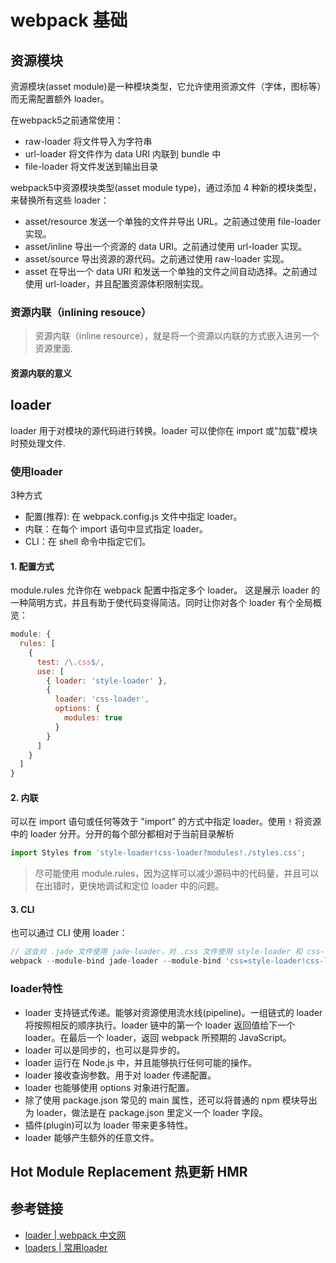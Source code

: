 # webpack 基础

## 资源模块
资源模块(asset module)是一种模块类型，它允许使用资源文件（字体，图标等）而无需配置额外 loader。

在webpack5之前通常使用：
* raw-loader 将文件导入为字符串
* url-loader 将文件作为 data URI 内联到 bundle 中
* file-loader 将文件发送到输出目录

webpack5中资源模块类型(asset module type)，通过添加 4 种新的模块类型，来替换所有这些 loader：
* asset/resource 发送一个单独的文件并导出 URL。之前通过使用 file-loader 实现。
* asset/inline 导出一个资源的 data URI。之前通过使用 url-loader 实现。
* asset/source 导出资源的源代码。之前通过使用 raw-loader 实现。
* asset 在导出一个 data URI 和发送一个单独的文件之间自动选择。之前通过使用 url-loader，并且配置资源体积限制实现。

### 资源内联（inlining resouce）
> 资源内联（inline resource），就是将一个资源以内联的方式嵌入进另一个资源里面.
#### 资源内联的意义



## loader
loader 用于对模块的源代码进行转换。loader 可以使你在 import 或"加载"模块时预处理文件.

### 使用loader
3种方式
* 配置(推荐): 在 webpack.config.js 文件中指定 loader。
* 内联：在每个 import 语句中显式指定 loader。
* CLI：在 shell 命令中指定它们。
#### 1. 配置方式
module.rules 允许你在 webpack 配置中指定多个 loader。 这是展示 loader 的一种简明方式，并且有助于使代码变得简洁。同时让你对各个 loader 有个全局概览：
```js
module: {
  rules: [
    {
      test: /\.css$/,
      use: [
        { loader: 'style-loader' },
        {
          loader: 'css-loader',
          options: {
            modules: true
          }
        }
      ]
    }
  ]
}
```
#### 2. 内联
可以在 import 语句或任何等效于 "import" 的方式中指定 loader。使用 `!` 将资源中的 loader 分开。分开的每个部分都相对于当前目录解析
```js
import Styles from 'style-loader!css-loader?modules!./styles.css';
```
> 尽可能使用 module.rules，因为这样可以减少源码中的代码量，并且可以在出错时，更快地调试和定位 loader 中的问题。

#### 3. CLI
也可以通过 CLI 使用 loader：
```js
// 这会对 .jade 文件使用 jade-loader，对 .css 文件使用 style-loader 和 css-loader。
webpack --module-bind jade-loader --module-bind 'css=style-loader!css-loader'
```
### loader特性
* loader 支持链式传递。能够对资源使用流水线(pipeline)。一组链式的 loader 将按照相反的顺序执行。loader 链中的第一个 loader 返回值给下一个 
loader。在最后一个 loader，返回 webpack 所预期的 JavaScript。
* loader 可以是同步的，也可以是异步的。
* loader 运行在 Node.js 中，并且能够执行任何可能的操作。
* loader 接收查询参数。用于对 loader 传递配置。
* loader 也能够使用 options 对象进行配置。
* 除了使用 package.json 常见的 main 属性，还可以将普通的 npm 模块导出为 loader，做法是在 package.json 里定义一个 loader 字段。
* 插件(plugin)可以为 loader 带来更多特性。
* loader 能够产生额外的任意文件。

## Hot Module Replacement 热更新 HMR


## 参考链接
* [loader | webpack 中文网](https://www.webpackjs.com/concepts/loaders/#configuration)
* [loaders | 常用loader](https://www.webpackjs.com/loaders/#%E6%A0%B7%E5%BC%8F)